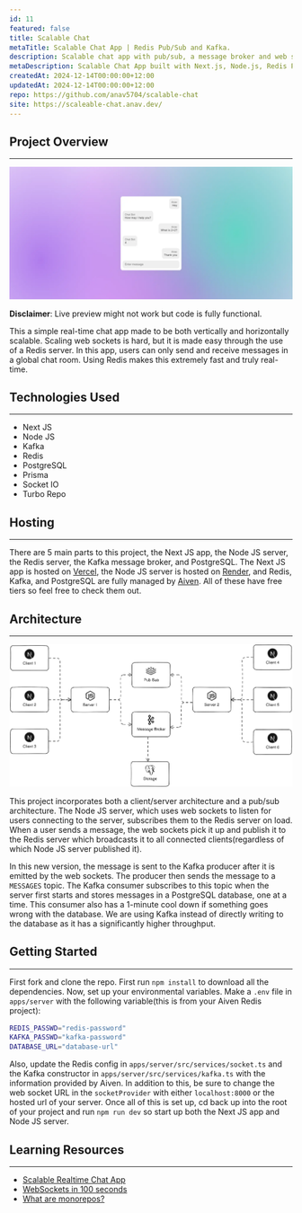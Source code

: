 ```yaml
---
id: 11
featured: false
title: Scalable Chat
metaTitle: Scalable Chat App | Redis Pub/Sub and Kafka.
description: Scalable chat app with pub/sub, a message broker and web sockets.
metaDescription: Scalable Chat App built with Next.js, Node.js, Redis Pub/Sub and Kafka with the frontend hosted on Vercel and the backend hosted on Render.
createdAt: 2024-12-14T00:00:00+12:00
updatedAt: 2024-12-14T00:00:00+12:00
repo: https://github.com/anav5704/scalable-chat
site: https://scaleable-chat.anav.dev/
---
```


## Project Overview

---

[![Scalable Chat Demo](./images/scalable-chat-demo.webp)](https://scaleable-chat.anav.dev/)

**Disclaimer**: Live preview might not work but code is fully functional.

This a simple real-time chat app made to be both vertically and horizontally scalable. Scaling web sockets is hard, but it is made easy through the use of a Redis server. In this app, users can only send and receive messages in a global chat room. Using Redis makes this extremely fast and truly real-time.

## Technologies Used

---

-   Next JS
-   Node JS
-   Kafka
-   Redis
-   PostgreSQL
-   Prisma
-   Socket IO
-   Turbo Repo

## Hosting

---

There are 5 main parts to this project, the Next JS app, the Node JS server, the Redis server, the Kafka message broker, and PostgreSQL. The Next JS app is hosted on [Vercel](https://vercel.com/dashboard), the Node JS server is hosted on [Render](https://render.com/), and Redis, Kafka, and PostgreSQL are fully managed by [Aiven](https://aiven.io/redis). All of these have free tiers so feel free to check them out.

## Architecture

---

![Scalable Chat Architecture](./images/scalable-chat-architecture.webp)

This project incorporates both a client/server architecture and a pub/sub architecture. The Node JS server, which uses web sockets to listen for users connecting to the server, subscribes them to the Redis server on load. When a user sends a message, the web sockets pick it up and publish it to the Redis server which broadcasts it to all connected clients(regardless of which Node JS server published it).

In this new version, the message is sent to the Kafka producer after it is emitted by the web sockets. The producer then sends the message to a `MESSAGES` topic. The Kafka consumer subscribes to this topic when the server first starts and stores messages in a PostgreSQL database, one at a time. This consumer also has a 1-minute cool down if something goes wrong with the database. We are using Kafka instead of directly writing to the database as it has a significantly higher throughput.

## Getting Started

---

First fork and clone the repo. First run `npm install` to download all the dependencies. Now, set up your environmental variables. Make a `.env` file in `apps/server` with the following variable(this is from your Aiven Redis project):

```sh
REDIS_PASSWD="redis-password"
KAFKA_PASSWD="kafka-password"
DATABASE_URL="database-url"
```

Also, update the Redis config in `apps/server/src/services/socket.ts` and the Kafka constructor in `apps/server/src/services/kafka.ts` with the information provided by Aiven. In addition to this, be sure to change the web socket URL in the `socketProvider` with either `localhost:8000` or the hosted url of your server. Once all of this is set up, cd back up into the root of your project and run `npm run dev` so start up both the Next JS app and Node JS server.

## Learning Resources

---

-   [Scalable Realtime Chat App](https://www.youtube.com/watch?v=CQQc8QyIGl0)
-   [WebSockets in 100 seconds](https://www.youtube.com/watch?v=1BfCnjr_Vjg)
-   [What are monorepos?](https://www.youtube.com/watch?v=9iU_IE6vnJ8)
